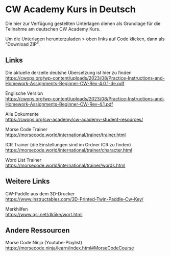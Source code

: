 # CW Academy Kurs in Deutsch

Die hier zur Verfügung gestellten Unterlagen dienen als Grundlage für die Teilnahme am deutschen CW Academy Kurs.

Um die Unterlagen herunterzuladen > oben links auf Code klicken, dann als "Download ZIP".

## Links

Die aktuelle derzeite deutshe Übersetzung ist hier zu finden  
https://cwops.org/wp-content/uploads/2023/08/Practice-Instructions-and-Homework-Assignments-Beginner-CW-Rev-4.0.1-de.pdf

Englische Version  
https://cwops.org/wp-content/uploads/2023/08/Practice-Instructions-and-Homework-Assignments-Beginner-CW-Rev-4.1.pdf

Alle Dokumente  
https://cwops.org/cw-academy/cw-academy-student-resources/

Morse Code Trainer  
https://morsecode.world/international/trainer/trainer.html

ICR Trainer (die Einstellungen sind im Ordner ICR zu finden)  
https://morsecode.world/international/trainer/character.html

Word List Trainer  
https://morsecode.world/international/trainer/words.html

## Weitere Links

CW-Paddle aus dem 3D-Drucker  
https://www.instructables.com/3D-Printed-Twin-Paddle-Cw-Key/

Merkhilfen  
https://www.qsl.net/dk5ke/wort.html

## Andere Ressourcen

Morse Code Ninja (Youtube-Playlist)
https://morsecode.ninja/learn/index.html#MorseCodeCourse
